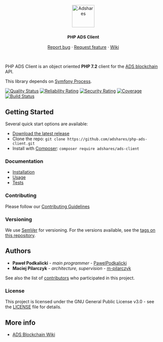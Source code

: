 <p align="center">
  <a href="https://adshares.net/">
    <img src="https://adshares.net/logos/ads_tr.svg" alt="Adshares" width=72 height=72>
  </a>
  <h3 align="center"><small>PHP ADS Client</small></h3>
  <p align="center">
    <a href="https://github.com/adshares/php-ads-client/issues/new?template=bug_report.md&labels=Bug">Report bug</a>
    ·
    <a href="https://github.com/adshares/php-ads-client/issues/new?template=feature_request.md&labels=New%20Feature">Request feature</a>
    ·
    <a href="https://github.com/adshares/php-ads-client/wiki">Wiki</a>
  </p>
</p>

<br>

PHP ADS Client is an object oriented **PHP 7.2** client for the [ADS blockchain](https://github.com/adshares/ads) API.

This library depends on [Symfony Process](http://symfony.com/doc/current/components/process.html).


[![Quality Status](https://sonarcloud.io/api/project_badges/measure?project=adshares-php-ads-client&metric=alert_status)](https://sonarcloud.io/dashboard?id=adshares-php-ads-client)
[![Reliability Rating](https://sonarcloud.io/api/project_badges/measure?project=adshares-php-ads-client&metric=reliability_rating)](https://sonarcloud.io/dashboard?id=adshares-php-ads-client)
[![Security Rating](https://sonarcloud.io/api/project_badges/measure?project=adshares-php-ads-client&metric=security_rating)](https://sonarcloud.io/dashboard?id=adshares-php-ads-client)
[![Coverage](https://sonarcloud.io/api/project_badges/measure?project=adshares-php-ads-client&metric=coverage)](https://sonarcloud.io/dashboard?id=adshares-php-ads-client)
[![Build Status](https://travis-ci.org/adshares/php-ads-client.svg?branch=master)](https://travis-ci.org/adshares/php-ads-client)


## Getting Started

Several quick start options are available:

- [Download the latest release](https://github.com/adshares/php-ads-client/releases/latest)
- Clone the repo: `git clone https://github.com/adshares/php-ads-client.git`
- Install with [Composer](https://getcomposer.org/): `composer require adshares/ads-client`

### Documentation

- [Installation](https://github.com/adshares/php-ads-client/wiki/Installation)
- [Usage](https://github.com/adshares/php-ads-client/wiki/Usage)
- [Tests](https://github.com/adshares/php-ads-client/wiki/Tests)


### Contributing

Please follow our [Contributing Guidelines](.github/CONTRIBUTING.md)

### Versioning

We use [SemVer](http://semver.org/) for versioning. For the versions available, see the [tags on this repository](https://github.com/adshares/php-ads-client/tags). 


## Authors

- **Paweł Podkalicki** - _main programmer_ - [PawelPodkalicki](https://github.com/PawelPodkalicki)
- **Maciej Pilarczyk** - _architecture, supervision_ - [m-pilarczyk](https://github.com/m-pilarczyk)

See also the list of [contributors](https://github.com/adshares/php-ads-client/contributors) who participated in this project.

### License

This project is licensed under the GNU General Public License v3.0 - see the [LICENSE](LICENSE) file for details.

## More info

- [ADS Blockchain Wiki](https://github.com/adshares/ads/wiki)
